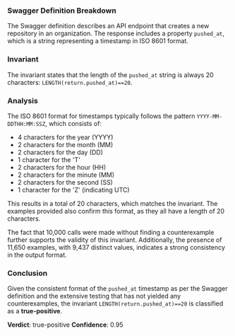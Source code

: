 ### Swagger Definition Breakdown
The Swagger definition describes an API endpoint that creates a new repository in an organization. The response includes a property `pushed_at`, which is a string representing a timestamp in ISO 8601 format.

### Invariant
The invariant states that the length of the `pushed_at` string is always 20 characters: `LENGTH(return.pushed_at)==20`. 

### Analysis
The ISO 8601 format for timestamps typically follows the pattern `YYYY-MM-DDTHH:MM:SSZ`, which consists of:
- 4 characters for the year (YYYY)
- 2 characters for the month (MM)
- 2 characters for the day (DD)
- 1 character for the 'T'
- 2 characters for the hour (HH)
- 2 characters for the minute (MM)
- 2 characters for the second (SS)
- 1 character for the 'Z' (indicating UTC)

This results in a total of 20 characters, which matches the invariant. The examples provided also confirm this format, as they all have a length of 20 characters.

The fact that 10,000 calls were made without finding a counterexample further supports the validity of this invariant. Additionally, the presence of 11,650 examples, with 9,437 distinct values, indicates a strong consistency in the output format.

### Conclusion
Given the consistent format of the `pushed_at` timestamp as per the Swagger definition and the extensive testing that has not yielded any counterexamples, the invariant `LENGTH(return.pushed_at)==20` is classified as a **true-positive**. 

**Verdict**: true-positive
**Confidence**: 0.95
